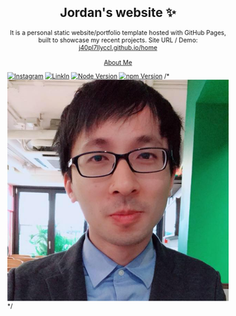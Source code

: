 <br />
<p align="center">
  <h1 align="center">Jordan's website ✨</h1>

  <p align="center">
    It is a personal static website/portfolio template hosted with GitHub Pages, built to showcase my recent projects. Site URL / Demo: 
    <a href="https://j40pl7llyccl.github.io/home">j40pl7llyccl.github.io/home</a>
    <br />
    <br />
    <a href="https://j40pl7lly.github.io">About Me</a>
  </p>
</p>

[![Instagram](https://img.shields.io/badge/Instagram-JordanLiu-red)](https://www.instagram.com/j40pl7lly/)
[![LinkIn](https://img.shields.io/badge/LinkIn-JordanLiu-blue)](https://www.linkedin.com/in/hsinkuo-liu-51b889273/)
[![Node Version](https://img.shields.io/static/v1?label=Node&message=v18.13.0&color=green)](https://nodejs.org)
[![npm Version](https://img.shields.io/static/v1?label=npm&message=9.8.0)](https://nodejs.org)
/* [![Site preview](/public/liu.jpg)](https://j40pl7lly.github.io/home) */
